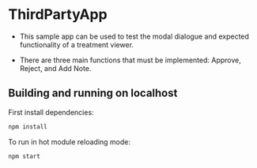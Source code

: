 # ThirdPartyApp

- This sample app can be used to test the modal dialogue and expected functionality of a treatment viewer.   

- There are three main functions that must be implemented:  Approve, Reject, and Add Note. 


## Building and running on localhost

First install dependencies:

```sh
npm install
```

To run in hot module reloading mode:

```sh
npm start
```